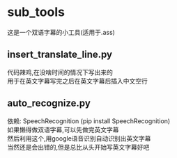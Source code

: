 # sub_tools
这是一个双语字幕的小工具(适用于.ass)

## insert_translate_line.py
代码辣鸡,在没啥时间的情况下写出来的\
用于在英文字幕写完之后在英文字幕后插入中文空行

## auto_recognize.py
依赖: SpeechRecognition (pip install SpeechRecognition)\
如果懒得做双语字幕,可以先做完英文字幕\
然后利用这个,用google语音识别自动识别出英文字幕\
当然还是会出错的,但是总比从头开始写英文字幕好吧
